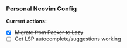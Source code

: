 ### Personal Neovim Config

**Current actions:**
- [x] ~~Migrate from Packer to Lazy~~
- [ ] Get LSP autocomplete/suggestions working